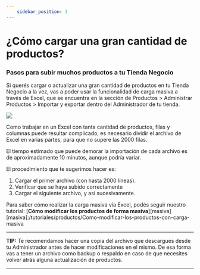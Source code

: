 ```yaml
---
    sidebar_position: 3
---
```


# ¿Cómo cargar una gran cantidad de productos?

### Pasos para subir muchos productos a tu Tienda Negocio

Si querés cargar o actualizar una gran cantidad de productos en tu Tienda Negocio a la vez, vas a poder usar la funcionalidad de carga masiva a través de Excel, que se encuentra en la sección de Productos > Administrar Productos > Importar y exportar dentro del Administrador de tu tienda.

![](/Fotos/Productos/AgregarUnaCantidadDeProductos/como-modificar-los-productos-con-carga-masiva-1.jpg)

Como trabajar en un Excel con tanta cantidad de productos, filas y columnas puede resultar complicado, es necesario dividir el archivo de Excel en varias partes, para que no supere las 2000 filas.

El tiempo estimado que puede demorar la importación de cada archivo es de aproximadamente 10 minutos, aunque podría variar.

El procedimiento que te sugerimos hacer es:
1. Cargar el primer archivo (con hasta 2000 líneas).
2. Verificar que se haya subido correctamente
3. Cargar el siguiente archivo, y así sucesivamente.

Para saber cómo realizar la carga masiva vía Excel, podés seguir nuestro tutorial:
[**Cómo modificar los productos de forma masiva**][masiva]
[masiva]:/tutoriales/productos/Como-modificar-los-productos-con-carga-masiva

-----------------------------------------------------------------------------------------------------------------------------------------

**TIP:** Te recomendamos hacer una copia del archivo que descargues desde tu Administrador antes de hacer modificaciones en el mismo. De esa forma vas a tener un archivo como backup o respaldo en caso de que necesites volver atrás alguna actualización de productos.

-----------------------------------------------------------------------------------------------------------------------------------------
